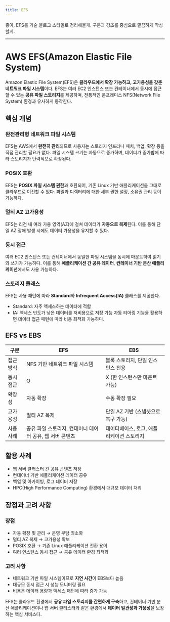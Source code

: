 ```yaml
---
title: EFS
---
```

좋아, EFS를 기술 블로그 스타일로 정리해볼게. 구분과 강조를 중심으로 깔끔하게 작성할게.

---

# AWS EFS(Amazon Elastic File System)

Amazon Elastic File System(EFS)은 **클라우드에서 확장 가능하고, 고가용성을 갖춘 네트워크 파일 시스템**이다.
EFS는 여러 EC2 인스턴스 또는 컨테이너에서 동시에 접근할 수 있는 **공유 파일 스토리지**를 제공하며, 전통적인 온프레미스 NFS(Network File System) 환경과 유사하게 동작한다.

## 핵심 개념

### 완전관리형 네트워크 파일 시스템

EFS는 AWS에서 **완전히 관리**되므로 사용자는 스토리지 인프라나 패치, 백업, 확장 등을 직접 관리할 필요가 없다.
파일 시스템 크기는 자동으로 증가하며, 데이터가 증가함에 따라 스토리지가 탄력적으로 확장된다.

### POSIX 호환

EFS는 **POSIX 파일 시스템 권한**과 호환되어, 기존 Linux 기반 애플리케이션을 그대로 클라우드로 이전할 수 있다.
파일과 디렉터리에 대한 세부 권한 설정, 소유권 관리 등이 가능하다.

### 멀티 AZ 고가용성

EFS는 리전 내 여러 가용 영역(AZ)에 걸쳐 데이터가 **자동으로 복제**된다.
이를 통해 단일 AZ 장애 발생 시에도 데이터 가용성을 유지할 수 있다.

### 동시 접근

여러 EC2 인스턴스 또는 컨테이너에서 동일한 파일 시스템을 동시에 마운트하여 읽기와 쓰기가 가능하다.
이를 통해 **애플리케이션 간 공유 데이터**, **컨테이너 기반 분산 애플리케이션**에서도 사용 가능하다.

### 스토리지 클래스

EFS는 사용 패턴에 따라 **Standard**와 **Infrequent Access(IA)** 클래스를 제공한다.

* Standard: 자주 액세스하는 데이터에 적합
* IA: 액세스 빈도가 낮은 데이터를 저비용으로 저장 가능
  자동 티어링 기능을 활용하면 데이터 접근 패턴에 따라 비용 최적화 가능하다.

## EFS vs EBS

| 구분    | EFS                               | EBS                     |
| ----- | --------------------------------- | ----------------------- |
| 접근 방식 | NFS 기반 네트워크 파일 시스템                | 블록 스토리지, 단일 인스턴스 전용     |
| 동시 접근 | O                                 | X (한 인스턴스만 마운트 가능)      |
| 확장성   | 자동 확장                             | 수동 확장 필요                |
| 고가용성  | 멀티 AZ 복제                          | 단일 AZ 기반 (스냅샷으로 복구 가능)  |
| 사용 사례 | 공유 파일 스토리지, 컨테이너 데이터 공유, 웹 서버 콘텐츠 | 데이터베이스, 로그, 애플리케이션 스토리지 |

## 활용 사례

* 웹 서버 클러스터 간 공유 콘텐츠 저장
* 컨테이너 기반 애플리케이션 데이터 공유
* 백업 및 아카이빙, 로그 데이터 저장
* HPC(High Performance Computing) 환경에서 대규모 데이터 처리

## 장점과 고려 사항

### 장점

* 자동 확장 및 관리 → 운영 부담 최소화
* 멀티 AZ 복제 → 고가용성 확보
* POSIX 호환 → 기존 Linux 애플리케이션 전환 용이
* 여러 인스턴스 동시 접근 → 공유 데이터 환경 최적화

### 고려 사항

* 네트워크 기반 파일 시스템이므로 **지연 시간**이 EBS보다 높음
* 대규모 동시 접근 시 성능 모니터링 필요
* 비용은 데이터 용량과 액세스 패턴에 따라 증가 가능

EFS는 클라우드 환경에서 **공유 파일 스토리지를 간편하게 구축**하고, 컨테이너 기반 분산 애플리케이션이나 웹 서버 클러스터와 같은 환경에서 **데이터 일관성과 가용성**을 보장하는 핵심 서비스다.